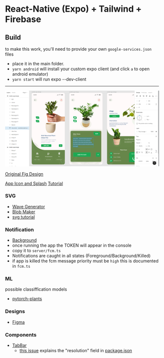# React-Native (Expo) + Tailwind + Firebase

## Build

to make this work, you'll need to provide your own ```google-services.json``` files

- place it in the main folder.
- ```yarn android``` will install your custom expo client (and click ```a``` to open android emulator)
- ```yarn start``` will run expo --dev-client

---


![Design](/assets/design.png)

[Original Fig Design](https://www.figma.com/file/XY7QVu04MbwTIhBEsXSUnU/plant-app?node-id=1%3A135)

[App Icon and Splash](https://www.figma.com/file/vhpXhfYVlHq5aGyQp9vP4R/App-Icon-%26-Splash-(Copy)?node-id=1%3A1357)
[Tutorial](https://docs.expo.dev/guides/app-icons/)

### SVG

- [Wave Generator](https://getwaves.io/)
- [Blob Maker](https://www.blobmaker.app/)
- [svg tutorial](https://www.sarasoueidan.com/blog/svg-coordinate-systems/)

### Notification
- [Background](https://notifee.app/react-native/docs/events)
- once running the app the TOKEN will appear in the console
- copy it to ```server/fcm.ts```
- Notifications are caught in all states (Foreground/Background/Killed)
- if app is killed the fcm message priority must be `high` this is documented in `fcm.ts`

### ML

possible classiffication models

- [pytorch-plants](https://github.com/dusty-nv/jetson-inference/blob/master/docs/pytorch-plants.md)

### Designs

- [Figma](https://figmatemplate.com/plant-app-ui-design-figma-template/)

### Components

- [TabBar](https://github.com/gorhom/react-native-animated-tabbar/issues/116)
  - [this issue](https://github.com/gorhom/react-native-animated-tabbar/issues/116) explains the "resolution" field in [package.json](package.json)
